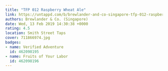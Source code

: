 ```yaml
---
title: "TFP 012 Raspberry Wheat Ale"
link: https://untappd.com/b/brewlander-and-co-singapore-tfp-012-raspberry-wheat-ale/2993558
authors: Brewlander & Co. (Singapore)
date: Wed, 13 Feb 2019 14:30:38 +0000
rating: 4.5
location: Smith Street Taps
cover: 711866974.jpg
badges:
- name: Verified Adventure
  id: 462098195
- name: Fruits of Your Labor
  id: 462098196
---
```

